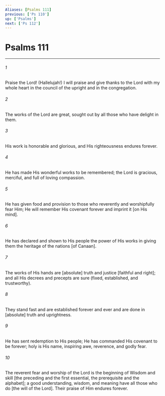 ```yaml
---
Aliases: [Psalms 111]
previous: ['Ps 110']
up: ['Psalms']
next: ['Ps 112']
---
```

# Psalms 111

***














###### 1 






Praise the Lord! (Hallelujah!) I will praise and give thanks to the Lord with my whole heart in the council of the upright and in the congregation. 













###### 2 






The works of the Lord are great, sought out by all those who have delight in them. 













###### 3 






His work is honorable and glorious, and His righteousness endures forever. 













###### 4 






He has made His wonderful works to be remembered; the Lord is gracious, merciful, and full of loving compassion. 













###### 5 






He has given food and provision to those who reverently and worshipfully fear Him; He will remember His covenant forever and imprint it [on His mind]. 













###### 6 






He has declared and shown to His people the power of His works in giving them the heritage of the nations [of Canaan]. 













###### 7 






The works of His hands are [absolute] truth and justice [faithful and right]; and all His decrees and precepts are sure (fixed, established, and trustworthy). 













###### 8 






They stand fast and are established forever and ever and are done in [absolute] truth and uprightness. 













###### 9 






He has sent redemption to His people; He has commanded His covenant to be forever; holy is His name, inspiring awe, reverence, and godly fear. 













###### 10 






The reverent fear and worship of the Lord is the beginning of Wisdom and skill [the preceding and the first essential, the prerequisite and the alphabet]; a good understanding, wisdom, and meaning have all those who do [the will of the Lord]. Their praise of Him endures forever.
